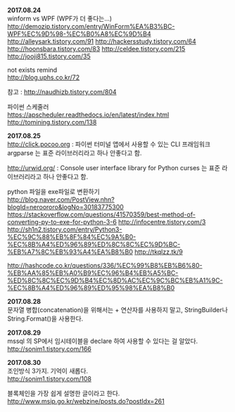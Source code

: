 **2017.08.24**  
winform vs WPF (WPF가 더 좋다는...)  
http://demozip.tistory.com/entry/WinForm%EA%B3%BC-WPF%EC%9D%98-%EC%B0%A8%EC%9D%B4
http://alleysark.tistory.com/91
http://hackersstudy.tistory.com/64
http://hoonsbara.tistory.com/83
http://celdee.tistory.com/215
http://jooji815.tistory.com/35

not exists remind  
http://blog.uphs.co.kr/72

참고 : http://naudhizb.tistory.com/804

파이썬 스케줄러  
https://apscheduler.readthedocs.io/en/latest/index.html
http://tomining.tistory.com/138

**2017.08.25**  
http://click.pocoo.org : 파이썬 터미널 앱에서 사용할 수 있는 CLI 프래임워크
argparse 는 표준 라이브러리라고 하나 안좋다고 함.

http://urwid.org/ : Console user interface library for Python
curses 는 표준 라이브러리라고 하나  안좋다고 함.

python 파일을 exe파일로 변환하기  
http://blog.naver.com/PostView.nhn?blogId=neroororo&logNo=30183775300
https://stackoverflow.com/questions/41570359/best-method-of-converting-py-to-exe-for-python-3-6
http://infocentre.tistory.com/3
http://sh1n2.tistory.com/entry/Python3-%EC%9C%88%EB%8F%84%EC%9A%B0-%EC%8B%A4%ED%96%89%ED%8C%8C%EC%9D%BC-%EB%A7%8C%EB%93%A4%EA%B8%B0
http://tkqlzz.tk/9

http://hashcode.co.kr/questions/336/%EC%99%B8%EB%B6%80-%EB%AA%85%EB%A0%B9%EC%96%B4%EB%A5%BC-%ED%8C%8C%EC%9D%B4%EC%8D%AC%EC%9C%BC%EB%A1%9C-%EC%8B%A4%ED%96%89%ED%95%98%EA%B8%B0


**2017.08.28**  
문자열 병합(concatenation)을 위해서는 + 연산자를 사용하지 말고, StringBuilder나 String.Format()을 사용한다.

**2017.08.29**  
mssql 의 SP에서 임시테이블을 declare 하여 사용할 수 있다는 걸 알았다.  
http://sonim1.tistory.com/166

**2017.08.30**  
조인방식 3가지. 기억이 새롭다.  
http://sonim1.tistory.com/108

블록체인을 가장 쉽게 설명한 글이라고 한다.
http://www.msip.go.kr/webzine/posts.do?postIdx=261
